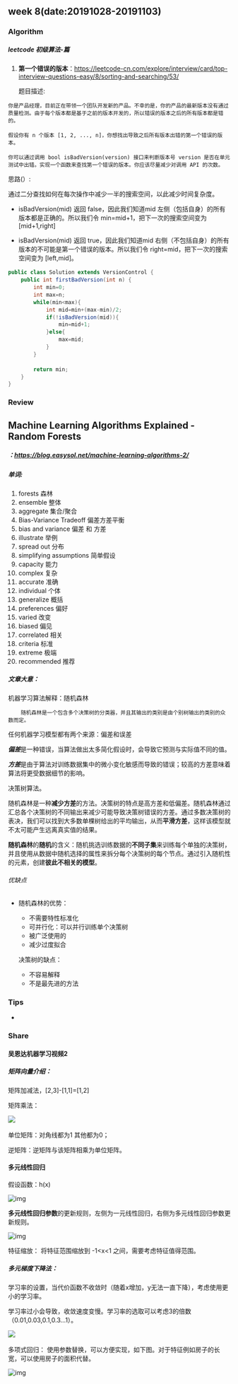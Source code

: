 ## week 8(date:20191028-20191103)

### Algorithm

##### leetcode 初级算法-篇

1. **第一个错误的版本**：https://leetcode-cn.com/explore/interview/card/top-interview-questions-easy/8/sorting-and-searching/53/

   题目描述:

```
你是产品经理，目前正在带领一个团队开发新的产品。不幸的是，你的产品的最新版本没有通过质量检测。由于每个版本都是基于之前的版本开发的，所以错误的版本之后的所有版本都是错的。

假设你有 n 个版本 [1, 2, ..., n]，你想找出导致之后所有版本出错的第一个错误的版本。

你可以通过调用 bool isBadVersion(version) 接口来判断版本号 version 是否在单元测试中出错。实现一个函数来查找第一个错误的版本。你应该尽量减少对调用 API 的次数。
```

思路(）:

通过二分查找如何在每次操作中减少一半的搜索空间，以此减少时间复杂度。

- isBadVersion(mid) 返回 false，因此我们知道mid 左侧（包括自身）的所有版本都是正确的。所以我们令 min=mid+1，把下一次的搜索空间变为[mid+1,right]

- isBadVersion(mid) 返回 true，因此我们知道mid 右侧（不包括自身）的所有版本的不可能是第一个错误的版本。所以我们令 right=mid，把下一次的搜索空间变为 [left,mid]。

  

```java
public class Solution extends VersionControl {
    public int firstBadVersion(int n) {
        int min=0;
        int max=n;
        while(min<max){
            int mid=min+(max-min)/2;
            if(!isBadVersion(mid)){
                min=mid+1;
            }else{
                max=mid;
            }
        }

        return min;
    }
}
```


### Review

## Machine Learning Algorithms Explained - Random Forests

##### ：https://blog.easysol.net/machine-learning-algorithms-2/

##### 单词:

1. forests 森林
2. ensemble 整体
3. aggregate  集合/聚合
4. Bias-Variance Tradeoff 偏差方差平衡
5. bias and variance 偏差 和 方差
6. illustrate  举例
7. spread out  分布
8. simplifying assumptions 简单假设
9. capacity  能力
10. complex  复杂
11. accurate 准确
12. individual  个体
13. generalize  概括
14. preferences 偏好
15.  varied 改变
16. biased  偏见
17. correlated 相关
18. criteria  标准
19. extreme  极端
20. recommended  推荐


##### 文章大意：

机器学习算法解释：随机森林

		随机森林是一个包含多个决策树的分类器，并且其输出的类别是由个别树输出的类别的众数而定。

任何机器学习模型都有两个来源：偏差和误差

***偏差***是一种错误，当算法做出太多简化假设时，会导致它预测与实际值不同的值。

***方差***是由于算法对训练数据集中的微小变化敏感而导致的错误；较高的方差意味着算法将更受数据细节的影响。

决策树算法。

  随机森林是一种**减少方差**的方法。决策树的特点是高方差和低偏差。随机森林通过汇总各个决策树的不同输出来减少可能导致决策树错误的方差。通过多数决策树的表决，我们可以找到大多数单棵树给出的平均输出，从而**平滑方差**，这样该模型就不太可能产生远离真实值的结果。

**随机森林**的**随机**的含义：随机挑选训练数据的**不同子集**来训练每个单独的决策树，并且使用从数据中随机选择的属性来拆分每个决策树的每个节点。通过引入随机性的元素，创建**彼此不相关的模型**。

###### 优缺点

- 随机森林的优势：

  - 不需要特性标准化
  - 可并行化：可以并行训练单个决策树
  - 被广泛使用的
  - 减少过度拟合

  决策树的缺点：

  - 不容易解释
  - 不是最先进的方法




### Tips

- 

### Share
#### **吴恩达机器学习视频2**

##### 矩阵向量介绍：

矩阵加减法，[2,3]-[1,1]=[1,2]

矩阵乘法：

![](pic\{356AA650-7E2D-A1B2-6A1D-F5AB8302CCAE}.png)

单位矩阵：对角线都为1 其他都为0；

逆矩阵：逆矩阵与该矩阵相乘为单位矩阵。

#### 多元线性回归

假设函数：h(x)

![img](pic\{9326D8DE-0D76-FE55-2D7D-F0FF4D3DD89B}.png)

**多元线性回归参数**的更新规则，左侧为一元线性回归，右侧为多元线性回归参数更新规则。

![img](pic\{C37AC158-FF6A-D264-3B52-EAAA203C57B9}.png)

特征缩放： 将特征范围缩放到 -1<x<1 之间，需要考虑特征值得范围。

##### 多元梯度下降法：

学习率的设置，当代价函数不收敛时（随着x增加，y无法一直下降），考虑使用更小的学习率。

学习率过小会导致，收敛速度变慢。学习率的选取可以考虑3的倍数（0.01,0.03,0.1,0.3...1）。

![](pic\{CAAFAAE1-D583-B72B-3233-5CA902F69FAC}.png)

多项式回归： 使用参数替换，可以方便实现，如下图。对于特征例如房子的长宽，可以使用房子的面积代替。

![img](pic\{DDB6DCA3-519E-0827-FBFB-A0AB33CB26EE}.png)



​		

